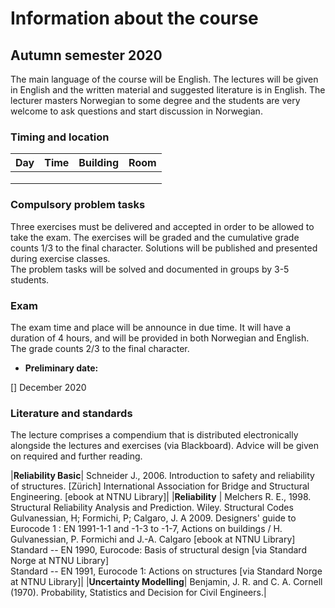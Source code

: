 # Information about the course 

## Autumn semester 2020

The main language of the course will be English. The lectures will be given in English and the written material and suggested literature is in English. The lecturer masters Norwegian to some
degree and the students are very welcome to ask questions and start discussion in Norwegian.

### Timing and location

| Day     | Time            | Building                 | Room                  | 
|---------|-----------------|--------------------------|-----------------------|
|         |                 |                          |                       |
|         |                 |                          |                       |
|         |                 |                          |                       |

### Compulsory problem tasks

Three exercises must be delivered and accepted in order to be allowed to take the exam. The exercises will be graded and the cumulative grade counts 1/3 to the final character. Solutions will be published and presented during exercise classes.  
The problem tasks will be solved and documented in groups by 3-5 students.

### Exam

The exam time and place will be announce in due time. It will have a duration of 4 hours, and will be provided in both Norwegian and English. The grade counts 2/3 to the final character.
* __Preliminary date:__ 

[] December 2020

### Literature and standards

The lecture comprises a compendium that is distributed electronically alongside the lectures and exercises (via Blackboard). Advice will be given on required and further reading. 

|__Reliability Basic__|	Schneider J., 2006. Introduction to safety and reliability of structures. [Zürich] International Association for Bridge and Structural Engineering. [ebook at NTNU Library]|
|__Reliability__ |	Melchers R. E., 1998. Structural Reliability Analysis and Prediction. Wiley. Structural Codes  
Gulvanessian, H; Formichi, P; Calgaro, J. A 2009. Designers' guide to Eurocode 1 : EN 1991-1-1 and -1-3 to -1-7, Actions on buildings / H. Gulvanessian, P. Formichi and J.-A. Calgaro [ebook at NTNU Library]  
Standard -- EN 1990, Eurocode: Basis of structural design [via Standard Norge at NTNU Library]  
Standard -- EN 1991, Eurocode 1: Actions on structures [via Standard Norge at NTNU Library]|
|__Uncertainty Modelling__|	Benjamin, J. R. and C. A. Cornell (1970). Probability, Statistics and Decision for Civil Engineers.|

